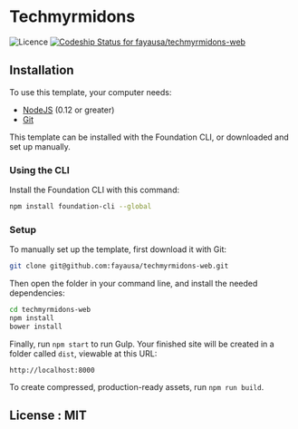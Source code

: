 # Techmyrmidons

![Licence](https://img.shields.io/dub/l/vibe-d.svg)
[ ![Codeship Status for fayausa/techmyrmidons-web](https://app.codeship.com/projects/d3a1cc60-1e0f-0136-3165-4ab32878fbe3/status?branch=master)](https://app.codeship.com/projects/284812)

## Installation

To use this template, your computer needs:

- [NodeJS](https://nodejs.org/en/) (0.12 or greater)
- [Git](https://git-scm.com/)

This template can be installed with the Foundation CLI, or downloaded and set up manually.

### Using the CLI

Install the Foundation CLI with this command:

```bash
npm install foundation-cli --global
```

### Setup

To manually set up the template, first download it with Git:

```bash
git clone git@github.com:fayausa/techmyrmidons-web.git
```

Then open the folder in your command line, and install the needed dependencies:

```bash
cd techmyrmidons-web
npm install
bower install
```

Finally, run `npm start` to run Gulp. Your finished site will be created in a folder called `dist`, viewable at this URL:

```
http://localhost:8000
```

To create compressed, production-ready assets, run `npm run build`.

## License : MIT

